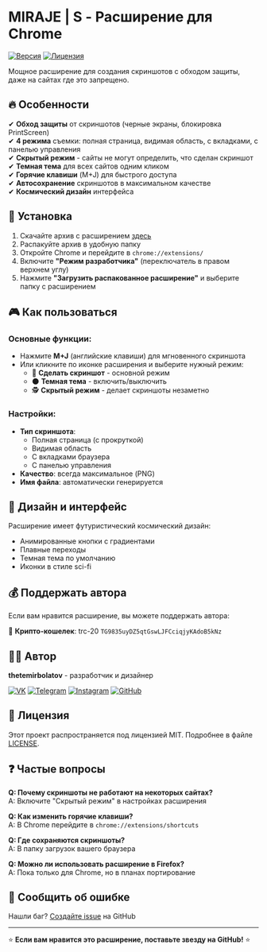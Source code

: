 # MIRAJE | S - Расширение для Chrome

[![Версия](https://img.shields.io/badge/Версия-1.0.0-blue.svg)](https://github.com/ftoop17/miraje-s/releases)
[![Лицензия](https://img.shields.io/badge/Лицензия-MIT-green.svg)](LICENSE)


Мощное расширение для создания скриншотов с обходом защиты, даже на сайтах где это запрещено.

## 🔥 Особенности

✔ **Обход защиты** от скриншотов (черные экраны, блокировка PrintScreen)  
✔ **4 режима** съемки: полная страница, видимая область, с вкладками, с панелью управления  
✔ **Скрытый режим** - сайты не могут определить, что сделан скриншот  
✔ **Темная тема** для всех сайтов одним кликом  
✔ **Горячие клавиши** (M+J) для быстрого доступа  
✔ **Автосохранение** скриншотов в максимальном качестве  
✔ **Космический дизайн** интерфейса  

## 🚀 Установка

1. Скачайте архив с расширением [здесь](https://github.com/Ftoop17/MIRAJE-S/releases/tag/v1.0.0)
2. Распакуйте архив в удобную папку
3. Откройте Chrome и перейдите в `chrome://extensions/`
4. Включите **"Режим разработчика"** (переключатель в правом верхнем углу)
5. Нажмите **"Загрузить распакованное расширение"** и выберите папку с расширением

## 🎮 Как пользоваться

### Основные функции:
- Нажмите **M+J** (английские клавиши) для мгновенного скриншота
- Или кликните по иконке расширения и выберите нужный режим:
  - 📸 **Сделать скриншот** - основной режим
  - 🌑 **Темная тема** - включить/выключить
  - 🕵️ **Скрытый режим** - делает скриншоты незаметно

### Настройки:
- **Тип скриншота**:
  - Полная страница (с прокруткой)
  - Видимая область
  - С вкладками браузера
  - С панелью управления
- **Качество**: всегда максимальное (PNG)
- **Имя файла**: автоматически генерируется

## 🌌 Дизайн и интерфейс

Расширение имеет футуристический космический дизайн:
- Анимированные кнопки с градиентами
- Плавные переходы
- Темная тема по умолчанию
- Иконки в стиле sci-fi

## 💰 Поддержать автора

Если вам нравится расширение, вы можете поддержать автора:

🔷 **Крипто-кошелек**:  trc-20
`TG9835uyDZ5qtGswLJFCciqjyKAdoB5kNz`  


## 👨‍💻 Автор

**thetemirbolatov** - разработчик и дизайнер

[![VK](https://img.shields.io/badge/VK-thetemirbolatov-0077FF?style=flat&logo=vk)](https://vk.com/thetemirbolatov)
[![Telegram](https://img.shields.io/badge/Telegram-thetemirbolatov-26A5E4?style=flat&logo=telegram)](https://t.me/thetemirbolatov)
[![Instagram](https://img.shields.io/badge/Instagram-thetemirbolatov-E4405F?style=flat&logo=instagram)](https://instagram.com/thetemirbolatov)
[![GitHub](https://img.shields.io/badge/GitHub-ftoop17-181717?style=flat&logo=github)](https://github.com/ftoop17)

## 📜 Лицензия

Этот проект распространяется под лицензией MIT. Подробнее в файле [LICENSE](LICENSE).

## ❓ Частые вопросы

**Q: Почему скриншоты не работают на некоторых сайтах?**  
A: Включите "Скрытый режим" в настройках расширения

**Q: Как изменить горячие клавиши?**  
A: В Chrome перейдите в `chrome://extensions/shortcuts`

**Q: Где сохраняются скриншоты?**  
A: В папку загрузок вашего браузера

**Q: Можно ли использовать расширение в Firefox?**  
A: Пока только для Chrome, но в планах портирование

## 🐞 Сообщить об ошибке

Нашли баг? [Создайте issue](https://github.com/ftoop17/miraje-s/issues) на GitHub

---

⭐ **Если вам нравится это расширение, поставьте звезду на GitHub!** ⭐
